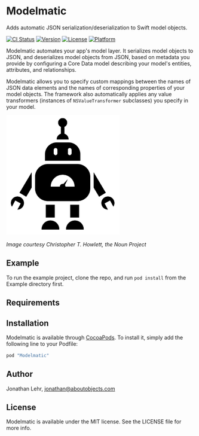 # Modelmatic

Adds automatic JSON serialization/deserialization to Swift model objects.

[![CI Status](http://img.shields.io/travis/JonathanLehr/modelmatic.svg?style=flat)](https://travis-ci.org/JonathanLehr/modelmatic)
[![Version](https://img.shields.io/cocoapods/v/modelmatic.svg?style=flat)](http://cocoapods.org/pods/modelmatic)
[![License](https://img.shields.io/cocoapods/l/modelmatic.svg?style=flat)](http://cocoapods.org/pods/modelmatic)
[![Platform](https://img.shields.io/cocoapods/p/modelmatic.svg?style=flat)](http://cocoapods.org/pods/modelmatic)

Modelmatic automates your app's model layer. It serializes model objects to JSON, and deserializes model objects from JSON, based on metadata you provide by configuring a Core Data model describing your model's entities, attributes, and relationships.

Modelmatic allows you to specify custom mappings between the names of JSON data elements and the names of corresponding properties of your model objects. The framework also automatically applies any value transformers (instances of `NSValueTransformer` subclasses) you specify in your model.

<img src="robo-small.png" height=320/>

*Image courtesy Christopher T. Howlett, the Noun Project*


## Example

To run the example project, clone the repo, and run `pod install` from the Example directory first.

## Requirements

## Installation

Modelmatic is available through [CocoaPods](http://cocoapods.org). To install
it, simply add the following line to your Podfile:

```ruby
pod "Modelmatic"
```

## Author

Jonathan Lehr, jonathan@aboutobjects.com

## License

Modelmatic is available under the MIT license. See the LICENSE file for more info.
